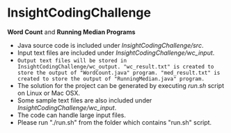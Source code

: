 # InsightCodingChallenge
**Word Count** and **Running Median Programs**

* Java source code is included under *InsightCodingChallenge/src*.
* Input text files are included under *InsightCodingChallenge/wc_input*.
* ```Output text files will be stored in InsightCodingChallenge/wc_output. "wc_result.txt" is created to store the output of "WordCount.java" program. "med_result.txt" is created to store the output of "RunningMedian.java" program.```
* The solution for the project can be generated by executing *run.sh* script on Linux or Mac OSX.
* Some sample text files are also included under *InsightCodingChallenge/wc_input*.
* The code can handle large input files.
* Please run "./run.sh" from the folder which contains "run.sh" script.
